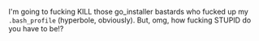 I'm going to fucking KILL those go_installer bastards who fucked up my
`.bash_profile` (hyperbole, obviously). But, omg, how fucking STUPID do
you have to be!?
